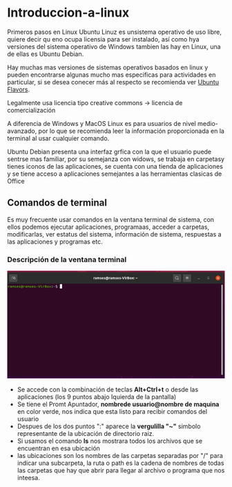 # Introduccion-a-linux
Primeros pasos en Linux Ubuntu
 Linuz es unsistema operativo de uso libre, quiere decir qu eno ocupa licensia para ser instalado, así como hya versiones del sistema operativo de Windows tambien las hay en Linux, una de ellas es Ubuntu Debian.
 
Hay muchas mas versiones de sistemas operativos basados en linux y pueden encontrarse algunas mucho mas especificas para actividades en particular, si se desea conecer más al respecto se recomienda ver [Ubuntu Flavors](https://ubuntu.com/desktop/flavours).
 
Legalmente usa licencia tipo creative commons -> licencia de comercialización

A diferencia de Windows y MacOS Linux es para usuarios de nivel medio-avanzado, por lo que se recomienda leer la información proporcionada en la terminal al usar cualquier comando.

Ubuntu Debian presenta una interfaz grfica con la que el usuario puede sentrse mas familiar, por su semejanza con widows, se trabaja en carpetasy tienes iconos de las aplicaciones, se cuenta con una tienda de aplicaciones y se tiene acceso a aplicaciones semejantes a las herramientas clasicas de Office 

## Comandos de terminal
Es muy frecuente usar comandos en la ventana terminal de sistema, con ellos podemos ejecutar aplicaciones, programaas, acceder a carpetas, modificarlas, ver estatus del sistema, información de sistema, respuestas a las aplicaciones y programas etc.

### Descripción de la ventana terminal

![](https://github.com/RamsesOrtiz36/Introduccion-a-linux/blob/main/ventana%20terminal%20de%20comandos%20en%20ubuntu.png)

* Se accede con la combinación de teclas **Alt+Ctrl+t** o desde las aplicaciones (los 9 puntos abajo Iquierda de la pantalla)
* Se tiene el Promt Apuntador, **nombrede usuario@nombre de maquina** en color verde, nos indica que esta listo para recibir comandos del usuario
* Despues de los dos puntos ":" aparece la **vergulilla "~"** simbolo representante de la ubicación de directorio raiz.
* Si usamos el comando **ls** nos mostrara todos los archivos que se encuentran en esa ubicación
* las ubicaciones son los nombres de las carpetas separadas por "/" para indicar una subcarpeta, la ruta o path es la cadena de nombres de todas las carpetas que hay que abrir para llegar al archivo o programa que nos inteesa.


